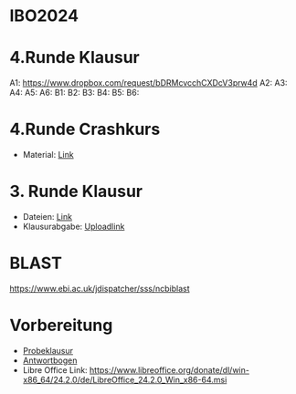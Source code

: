 # IBO2024

# 4.Runde Klausur
A1: https://www.dropbox.com/request/bDRMcvcchCXDcV3prw4d
A2:
A3:
A4:
A5:
A6:
B1:
B2:
B3:
B4:
B5:
B6:

# 4.Runde Crashkurs
- Material: [Link](https://www.dropbox.com/scl/fo/ho83pv7y4l2rm1vdg28qd/AAZg8NHsxelquEXPtvIc7sA?rlkey=p3572ivbkctkg0x5tcps9cjfd&st=r63eyato&dl=0)

# 3. Runde Klausur
- Dateien: [Link](https://www.dropbox.com/scl/fo/uzt6xykmnsj3pz0mklokr/h?rlkey=l93eg4iothxlokq10q0kln8an&dl=0)
- Klausurabgabe: [Uploadlink](https://www.dropbox.com/request/vF1dgliY34UbGT00bY5S)

# BLAST
https://www.ebi.ac.uk/jdispatcher/sss/ncbiblast

# Vorbereitung
- [Probeklausur](Klausur_Bioinfo2024_Vorbereitung3Runde.pdf)
- [Antwortbogen](Antwortbogen_Vorbereitung_Bioinformatik.xlsx)
- Libre Office Link: https://www.libreoffice.org/donate/dl/win-x86_64/24.2.0/de/LibreOffice_24.2.0_Win_x86-64.msi
